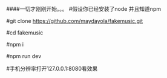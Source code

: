 ####一切才刚刚开始。。。
#假设你已经安装了node 并且知道npm 


#git clone https://github.com/maydayola/fakemusic.git

#cd fakemusic

#npm i

#npm run dev

#手机分辨率打开127.0.0.1:8080看效果
